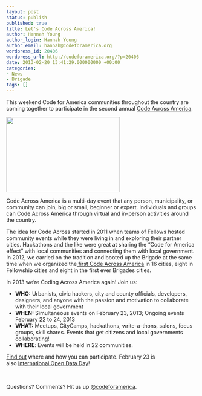 ```yaml
---
layout: post
status: publish
published: true
title: Let's Code Across America!
author: Hannah Young
author_login: Hannah Young
author_email: hannah@codeforamerica.org
wordpress_id: 20406
wordpress_url: http://codeforamerica.org/?p=20406
date: 2013-02-20 13:41:29.000000000 +00:00
categories:
- News
- Brigade
tags: []
---
```

This weekend Code for America communities throughout the country are coming together to participate in the second annual <a href="http://brigade.codeforamerica.org/pages/codeacross">Code Across America</a>.

<a href="http://codeforamerica.org/wp-content/uploads/2013/02/6821475170_f141025b42-1.jpg"><img class="size-medium wp-image-20412 alignleft" title="6821475170_f141025b42 (1)" src="http://codeforamerica.org/wp-content/uploads/2013/02/6821475170_f141025b42-1-300x199.jpg" alt="" width="300" height="199" /></a>

Code Across America is a multi-day event that any person, municipality, or community can join, big or small, beginner or expert. Individuals and groups can Code Across America through virtual and in-person activities around the country.

The idea for Code Across started in 2011 when teams of Fellows hosted community events while they were living in and exploring their partner cities. Hackathons and the like were great at sharing the “Code for America effect” with local communities and connecting them with local government. In 2012, we carried on the tradition and booted up the Brigade at the same time when we organized the<a href="http://codeforamerica.org/code-across-america-2012"> first Code Across America</a> in 16 cities, eight in Fellowship cities and eight in the first ever Brigades cities.

In 2013 we’re Coding Across America again! Join us:
<ul>
	<li><strong>WHO:</strong> Urbanists, civic hackers, city and county officials, developers, designers, and anyone with the passion and motivation to collaborate with their local government</li>
	<li><strong>WHEN:</strong> Simultaneous events on February 23, 2013; Ongoing events February 22 to 24, 2013</li>
	<li><strong>WHAT:</strong> Meetups, CityCamps, hackathons, write-a-thons, salons, focus groups, skill shares. Events that get citizens and local governments collaborating!</li>
	<li><strong>WHERE</strong>: Events will be held in 22 communities.</li>
</ul>
<a href="http://brigade.codeforamerica.org/pages/codeacross">Find out</a> where and how you can participate. February 23 is also <a href="http://opendataday.org/">International Open Data Day</a>!

&nbsp;

Questions? Comments? Hit us up <a href="http://twitter.com/codeforamerica" target="_blank">@codeforamerica</a>.
